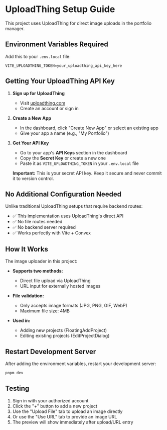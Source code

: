 # UploadThing Setup Guide

This project uses UploadThing for direct image uploads in the portfolio manager.

## Environment Variables Required

Add this to your `.env.local` file:

```env
VITE_UPLOADTHING_TOKEN=your_uploadthing_api_key_here
```

## Getting Your UploadThing API Key

1. **Sign up for UploadThing**
   - Visit [uploadthing.com](https://uploadthing.com)
   - Create an account or sign in

2. **Create a New App**
   - In the dashboard, click "Create New App" or select an existing app
   - Give your app a name (e.g., "My Portfolio")

3. **Get Your API Key**
   - Go to your app's **API Keys** section in the dashboard
   - Copy the **Secret Key** or create a new one
   - Paste it as `VITE_UPLOADTHING_TOKEN` in your `.env.local` file

   **Important:** This is your secret API key. Keep it secure and never commit it to version control.

## No Additional Configuration Needed

Unlike traditional UploadThing setups that require backend routes:
- ✅ This implementation uses UploadThing's direct API
- ✅ No file routes needed
- ✅ No backend server required
- ✅ Works perfectly with Vite + Convex

## How It Works

The image uploader in this project:

- **Supports two methods:**
  - Direct file upload via UploadThing
  - URL input for externally hosted images

- **File validation:**
  - Only accepts image formats (JPG, PNG, GIF, WebP)
  - Maximum file size: 4MB

- **Used in:**
  - Adding new projects (FloatingAddProject)
  - Editing existing projects (EditProjectDialog)

## Restart Development Server

After adding the environment variables, restart your development server:

```bash
pnpm dev
```

## Testing

1. Sign in with your authorized account
2. Click the "+" button to add a new project
3. Use the "Upload File" tab to upload an image directly
4. Or use the "Use URL" tab to provide an image URL
5. The preview will show immediately after upload/URL entry

